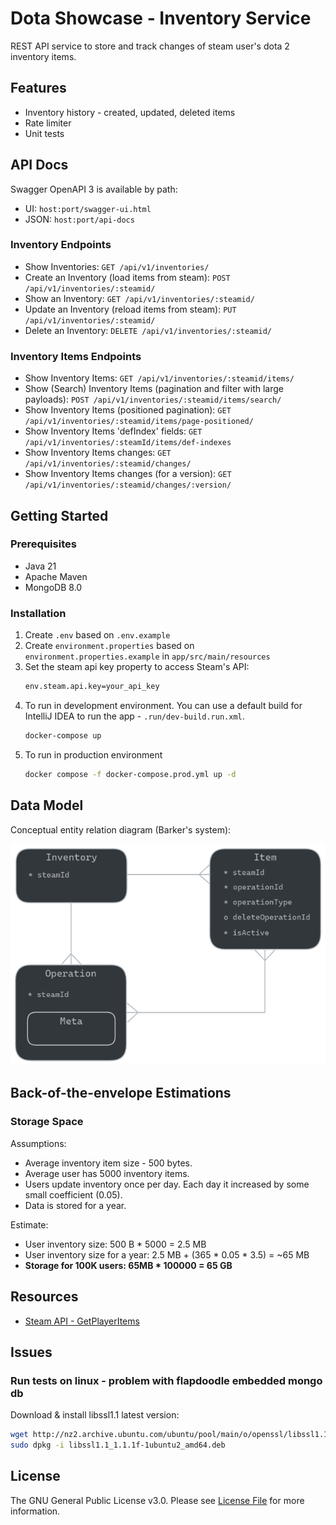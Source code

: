 # Dota Showcase - Inventory Service

REST API service to store and track changes of steam user's dota 2 inventory items.

## Features

* Inventory history - created, updated, deleted items
* Rate limiter
* Unit tests

## API Docs

Swagger OpenAPI 3 is available by path:

* UI:   `host:port/swagger-ui.html`
* JSON: `host:port/api-docs`

### Inventory Endpoints

* Show Inventories: `GET /api/v1/inventories/`
* Create an Inventory (load items from steam): `POST /api/v1/inventories/:steamid/`
* Show an Inventory: `GET /api/v1/inventories/:steamid/`
* Update an Inventory (reload items from steam): `PUT /api/v1/inventories/:steamid/`
* Delete an Inventory: `DELETE /api/v1/inventories/:steamid/`

### Inventory Items Endpoints

* Show Inventory Items: `GET /api/v1/inventories/:steamid/items/`
* Show (Search) Inventory Items (pagination and filter with large payloads): `POST /api/v1/inventories/:steamid/items/search/`
* Show Inventory Items (positioned pagination): `GET /api/v1/inventories/:steamid/items/page-positioned/`
* Show Inventory Items 'defIndex' fields: `GET /api/v1/inventories/:steamId/items/def-indexes`
* Show Inventory Items changes: `GET /api/v1/inventories/:steamid/changes/`
* Show Inventory Items changes (for a version): `GET /api/v1/inventories/:steamid/changes/:version/`

## Getting Started

### Prerequisites

* Java 21
* Apache Maven
* MongoDB 8.0

### Installation

1. Create `.env` based on `.env.example`
2. Create `environment.properties` based on `environment.properties.example` in `app/src/main/resources`
3. Set the steam api key property to access Steam's API:
    ```bash
    env.steam.api.key=your_api_key
    ```
4. To run in development environment. 
   You can use a default build for IntelliJ IDEA to run the app - `.run/dev-build.run.xml`.
    ```bash
    docker-compose up
    ```
5. To run in production environment
    ```bash
    docker compose -f docker-compose.prod.yml up -d
    ```

## Data Model

Conceptual entity relation diagram (Barker's system):

![](entity-relation-diagram.png)

## Back-of-the-envelope Estimations

###  Storage Space

Assumptions:

* Average inventory item size - 500 bytes.
* Average user has 5000 inventory items.
* Users update inventory once per day. Each day it increased by some small coefficient (0.05).
* Data is stored for a year.

Estimate:

* User inventory size: 500 B * 5000 = 2.5 MB
* User inventory size for a year: 2.5 MB + (365 * 0.05 * 3.5) = ~65 MB
* **Storage for 100K users: 65MB * 100000 = 65 GB**

## Resources

- [Steam API - GetPlayerItems](https://wiki.teamfortress.com/wiki/WebAPI/GetPlayerItems)

## Issues

### Run tests on linux - problem with flapdoodle embedded mongo db
Download & install libssl1.1 latest version:

```bash
wget http://nz2.archive.ubuntu.com/ubuntu/pool/main/o/openssl/libssl1.1_1.1.1f-1ubuntu2_amd64.deb
sudo dpkg -i libssl1.1_1.1.1f-1ubuntu2_amd64.deb
 ```

## License

The GNU General Public License v3.0. Please see [License File](LICENSE) for more information.
